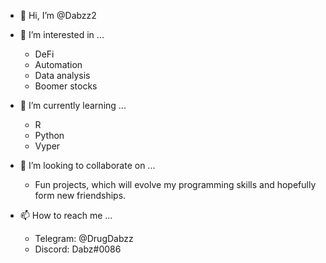 - 👋 Hi, I’m @Dabzz2

- 👀 I’m interested in ...
    - DeFi
    - Automation
    - Data analysis
    - Boomer stocks
    
    
- 🌱 I’m currently learning ...
    - R
    - Python
    - Vyper
      
- 💞️ I’m looking to collaborate on ...
    - Fun projects, which will evolve my programming skills and hopefully form new friendships.

- 📫 How to reach me ...
    - Telegram: @DrugDabzz
    - Discord: Dabz#0086
    

<!---
Dabzz2/Dabzz2 is a ✨ special ✨ repository because its `README.md` (this file) appears on your GitHub profile.
You can click the Preview link to take a look at your changes.
--->
